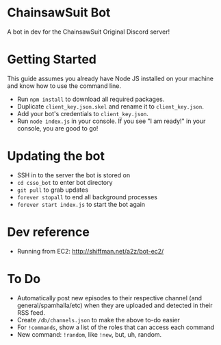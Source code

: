 # ChainsawSuit Bot

A bot in dev for the ChainsawSuit Original Discord server!

# Getting Started

This guide assumes you already have Node JS installed on your machine and know how to use the command line.

- Run `npm install` to download all required packages.
- Duplicate `client_key.json.skel` and rename it to `client_key.json`.
- Add your bot's credentials to  `client_key.json`.
- Run `node index.js` in your console. If you see "I am ready!" in your console, you are good to go!

# Updating the bot

- SSH in to the server the bot is stored on
- `cd csso_bot` to enter bot directory
- `git pull` to grab updates
- `forever stopall` to end all background processes
- `forever start index.js` to start the bot again

# Dev reference

- Running from EC2: http://shiffman.net/a2z/bot-ec2/

# To Do

- Automatically post new episodes to their respective channel (and general/spamhalla/etc) when they are uploaded and detected in their RSS feed.
- Create `/db/channels.json` to make the above to-do easier
- For `!commands`, show a list of the roles that can access each command
- New command: `!random`, like `!new`, but, uh, random.
